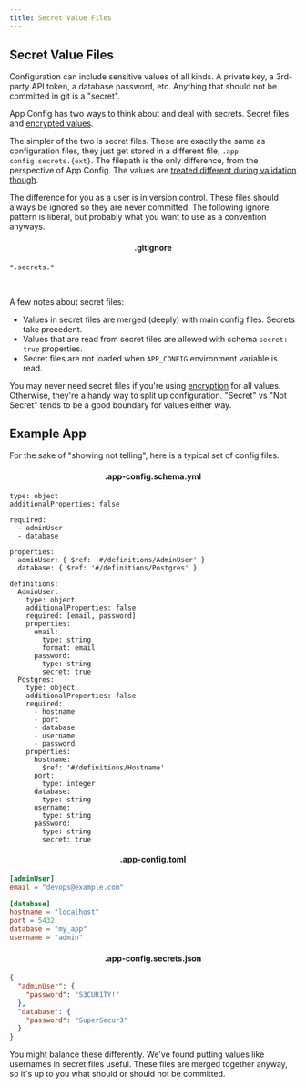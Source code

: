 ```yaml
---
title: Secret Value Files
---
```


## Secret Value Files

Configuration can include sensitive values of all kinds. A private key, a
3rd-party API token, a database password, etc. Anything that should not be
committed in git is a "secret".

App Config has two ways to think about and deal with secrets. Secret files and [encrypted values](./encryption.md).

The simpler of the two is secret files. These are exactly the same as configuration
files, they just get stored in a different file, `.app-config.secrets.{ext}`. The filepath is the
only difference, from the perspective of App Config. The values are [treated different
during validation though](./schema-validation.md#marking-secret-properties).

The difference for you as a user is in version control. These files should always
be ignored so they are never committed. The following ignore pattern is liberal,
but probably what you want to use as a convention anyways.

<h4 style="text-align:center">.gitignore</h4>

```
*.secrets.*
```

<br />

A few notes about secret files:

- Values in secret files are merged (deeply) with main config files. Secrets take precedent.
- Values that are read from secret files are allowed with schema `secret: true` properties.
- Secret files are not loaded when `APP_CONFIG` environment variable is read.

You may never need secret files if you're using [encryption](./encryption.md) for all values.
Otherwise, they're a handy way to split up configuration. "Secret" vs "Not Secret" tends to be
a good boundary for values either way.

## Example App

For the sake of "showing not telling", here is a typical set of config files.

<h4 style="text-align:center">.app-config.schema.yml</h4>

```yaml{23,44}
type: object
additionalProperties: false

required:
  - adminUser
  - database

properties:
  adminUser: { $ref: '#/definitions/AdminUser' }
  database: { $ref: '#/definitions/Postgres' }

definitions:
  AdminUser:
    type: object
    additionalProperties: false
    required: [email, password]
    properties:
      email:
        type: string
        format: email
      password:
        type: string
        secret: true
  Postgres:
    type: object
    additionalProperties: false
    required:
      - hostname
      - port
      - database
      - username
      - password
    properties:
      hostname:
        $ref: '#/definitions/Hostname'
      port:
        type: integer
      database:
        type: string
      username:
        type: string
      password:
        type: string
        secret: true
```

<h4 style="text-align:center">.app-config.toml</h4>

```toml
[adminUser]
email = "devops@example.com"

[database]
hostname = "localhost"
port = 5432
database = "my_app"
username = "admin"
```

<h4 style="text-align:center">.app-config.secrets.json</h4>

```json
{
  "adminUser": {
    "password": "S3CUR1TY!"
  },
  "database": {
    "password": "SuperSecur3"
  }
}
```

You might balance these differently. We've found putting values like usernames in secret files useful.
These files are merged together anyway, so it's up to you what should or should not be committed.
